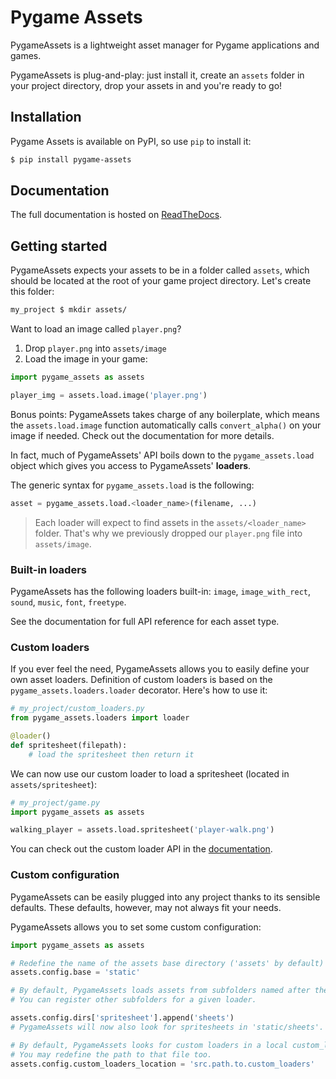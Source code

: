 # Pygame Assets

PygameAssets is a lightweight asset manager for Pygame applications and games.

PygameAssets is plug-and-play: just install it, create an `assets` folder in your project directory, drop your assets in and you're ready to go!

## Installation

Pygame Assets is available on PyPI, so use `pip` to install it:

```bash
$ pip install pygame-assets
```

## Documentation

The full documentation is hosted on [ReadTheDocs](#).

## Getting started

PygameAssets expects your assets to be in a folder called `assets`, which should be located at the root of your game project directory. Let's create this folder:

```sh
my_project $ mkdir assets/
```

Want to load an image called `player.png`?


1. Drop `player.png` into `assets/image`
2. Load the image in your game:
```python
import pygame_assets as assets

player_img = assets.load.image('player.png')
```

Bonus points: PygameAssets takes charge of any boilerplate, which means the `assets.load.image` function automatically calls `convert_alpha()` on your image if needed. Check out the documentation for more details.


In fact, much of PygameAssets' API boils down to the `pygame_assets.load` object which gives you access to PygameAssets' **loaders**.

The generic syntax for `pygame_assets.load` is the following:

```python
asset = pygame_assets.load.<loader_name>(filename, ...)
```

> Each loader will expect to find assets in the `assets/<loader_name>` folder. That's why we previously dropped our `player.png` file into `assets/image`.

### Built-in loaders

PygameAssets has the following loaders built-in: `image`, `image_with_rect`, `sound`, `music`, `font`, `freetype`.

See the documentation for full API reference for each asset type.

### Custom loaders

If you ever feel the need, PygameAssets allows you to easily define your own asset loaders. Definition of custom loaders is based on the `pygame_assets.loaders.loader` decorator. Here's how to use it:

```python
# my_project/custom_loaders.py
from pygame_assets.loaders import loader

@loader()
def spritesheet(filepath):
    # load the spritesheet then return it
```

We can now use our custom loader to load a spritesheet (located in `assets/spritesheet`):

```python
# my_project/game.py
import pygame_assets as assets

walking_player = assets.load.spritesheet('player-walk.png')
```

You can check out the custom loader API in the [documentation](#documentation).

### Custom configuration

PygameAssets can be easily plugged into any project thanks to its sensible defaults. These defaults, however, may not always fit your needs.

PygameAssets allows you to set some custom configuration:

```python
import pygame_assets as assets

# Redefine the name of the assets base directory ('assets' by default)
assets.config.base = 'static'

# By default, PygameAssets loads assets from subfolders named after the loader.
# You can register other subfolders for a given loader.

assets.config.dirs['spritesheet'].append('sheets')
# PygameAssets will now also look for spritesheets in 'static/sheets'.

# By default, PygameAssets looks for custom loaders in a local custom_loaders.py file.
# You may redefine the path to that file too.
assets.config.custom_loaders_location = 'src.path.to.custom_loaders'
```
